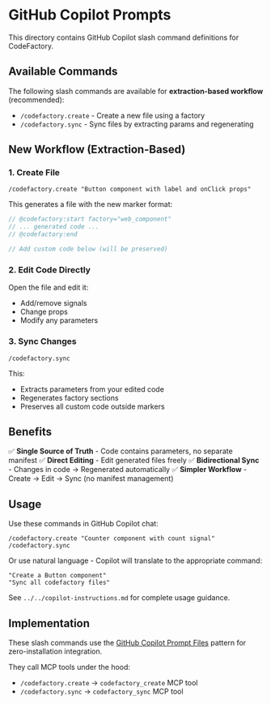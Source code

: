 # GitHub Copilot Prompts

This directory contains GitHub Copilot slash command definitions for CodeFactory.

## Available Commands

The following slash commands are available for **extraction-based workflow** (recommended):

- `/codefactory.create` - Create a new file using a factory
- `/codefactory.sync` - Sync files by extracting params and regenerating

## New Workflow (Extraction-Based)

### 1. Create File
```
/codefactory.create "Button component with label and onClick props"
```

This generates a file with the new marker format:
```typescript
// @codefactory:start factory="web_component"
// ... generated code ...
// @codefactory:end

// Add custom code below (will be preserved)
```

### 2. Edit Code Directly
Open the file and edit it:
- Add/remove signals
- Change props
- Modify any parameters

### 3. Sync Changes
```
/codefactory.sync
```

This:
- Extracts parameters from your edited code
- Regenerates factory sections
- Preserves all custom code outside markers

## Benefits

✅ **Single Source of Truth** - Code contains parameters, no separate manifest
✅ **Direct Editing** - Edit generated files freely
✅ **Bidirectional Sync** - Changes in code → Regenerated automatically
✅ **Simpler Workflow** - Create → Edit → Sync (no manifest management)

## Usage

Use these commands in GitHub Copilot chat:

```
/codefactory.create "Counter component with count signal"
/codefactory.sync
```

Or use natural language - Copilot will translate to the appropriate command:

```
"Create a Button component"
"Sync all codefactory files"
```

See `../../copilot-instructions.md` for complete usage guidance.

## Implementation

These slash commands use the [GitHub Copilot Prompt Files](https://docs.github.com/en/copilot/customizing-copilot/adding-custom-instructions-for-github-copilot) pattern for zero-installation integration.

They call MCP tools under the hood:
- `/codefactory.create` → `codefactory_create` MCP tool
- `/codefactory.sync` → `codefactory_sync` MCP tool
